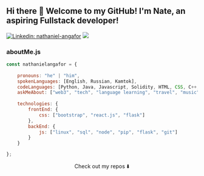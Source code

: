 ## Hi there 👋 Welcome to my GitHub! I'm Nate, an aspiring Fullstack developer!

[![Linkedin: nathaniel-angafor](https://img.shields.io/badge/-amado-blue?style=flat-square&logo=Linkedin&logoColor=white&link=https://https://www.linkedin.com/in/nathaniel-angafor/)](https://www.linkedin.com/in/nathaniel-angafor/)
![](https://visitor-badge.glitch.me/badge?page_id=nathanielangafor.nathanielangafor)

### aboutMe.js

```javascript
const nathanielangafor = {
    
    pronouns: "he" | "him",
    spokenLanguages: [English, Russian, Kamtok],
    codeLanguages: [Python, Java, Javascript, Solidity, HTML, CSS, C++, C],
    askMeAbout: ["web3", "tech", "language learning", "travel", "music", "coffee"],
    
    technologies: {
        frontEnd: {
            css: ["bootstrap", "react.js", "flask"]
        },
        backEnd: {
            js: ["linux", "sql", "node", "pip", "flask", "git"]
        }        
    }

};
```

<p align="center">
Check out my repos ⬇️  
</p>

